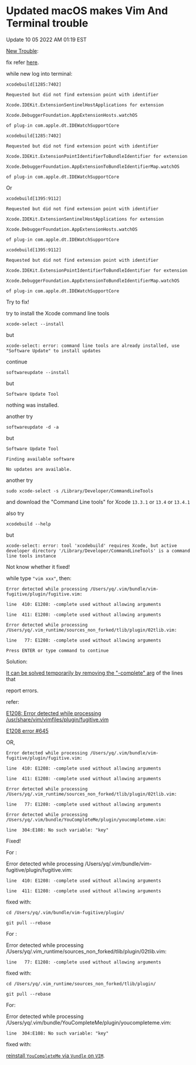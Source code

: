 # Updated macOS makes Vim And Terminal trouble

Update 10 05 2022 AM 01:19 EST

[New Trouble](https://stackoverflow.com/questions/71954487/xcodebuild-error-requested-but-didnt-find-extension-point-with-identifier):

fix refer [here](https://developer.apple.com/forums/thread/703233).

while new log into terminal:

    xcodebuild[1285:7402]

    Requested but did not find extension point with identifier

    Xcode.IDEKit.ExtensionSentinelHostApplications for extension

    Xcode.DebuggerFoundation.AppExtensionHosts.watchOS 
    
    of plug-in com.apple.dt.IDEWatchSupportCore

    xcodebuild[1285:7402]

    Requested but did not find extension point with identifier 
    
    Xcode.IDEKit.ExtensionPointIdentifierToBundleIdentifier for extension

    Xcode.DebuggerFoundation.AppExtensionToBundleIdentifierMap.watchOS 
    
    of plug-in com.apple.dt.IDEWatchSupportCore

Or

    xcodebuild[1395:9112]

    Requested but did not find extension point with identifier

    Xcode.IDEKit.ExtensionSentinelHostApplications for extension

    Xcode.DebuggerFoundation.AppExtensionHosts.watchOS 
    
    of plug-in com.apple.dt.IDEWatchSupportCore

    xcodebuild[1395:9112]

    Requested but did not find extension point with identifier

    Xcode.IDEKit.ExtensionPointIdentifierToBundleIdentifier for extension 
    
    Xcode.DebuggerFoundation.AppExtensionToBundleIdentifierMap.watchOS

    of plug-in com.apple.dt.IDEWatchSupportCore

Try to fix!

try to  install the Xcode command line tools

    xcode-select --install

but

    xcode-select: error: command line tools are already installed, use "Software Update" to install updates

continue

    softwareupdate --install

but

    Software Update Tool

nothing was installed.

another try

    softwareupdate -d -a

but

    Software Update Tool

    Finding available software

    No updates are available.

another try

    sudo xcode-select -s /Library/Developer/CommandLineTools

and download the "Command Line tools" for Xcode `13.3.1` or `13.4` or `13.4.1`

also try

    xcodebuild --help

but

    xcode-select: error: tool 'xcodebuild' requires Xcode, but active developer directory '/Library/Developer/CommandLineTools' is a command line tools instance

Not know whether it fixed!

while type `"vim xxx"`, then:

    Error detected while processing /Users/yq/.vim/bundle/vim-fugitive/plugin/fugitive.vim:

    line  410: E1208: -complete used without allowing arguments

    line  411: E1208: -complete used without allowing arguments

    Error detected while processing /Users/yq/.vim_runtime/sources_non_forked/tlib/plugin/02tlib.vim:

    line   77: E1208: -complete used without allowing arguments

    Press ENTER or type command to continue

Solution:

[It can be solved temporarily by removing the "-complete" arg](https://github.com/amix/vimrc/issues/645#issuecomment-880528000) of the lines that

report errors.

refer:

[E1208: Error detected while processing /usr/share/vim/vimfiles/plugin/fugitive.vim](https://github.com/tpope/vim-fugitive/issues/1791)

[E1208 error #645](https://github.com/amix/vimrc/issues/645)

OR,

    Error detected while processing /Users/yq/.vim/bundle/vim-fugitive/plugin/fugitive.vim:

    line  410: E1208: -complete used without allowing arguments

    line  411: E1208: -complete used without allowing arguments
    
    Error detected while processing /Users/yq/.vim_runtime/sources_non_forked/tlib/plugin/02tlib.vim:

    line   77: E1208: -complete used without allowing arguments
    
    Error detected while processing /Users/yq/.vim/bundle/YouCompleteMe/plugin/youcompleteme.vim:

    line  304:E108: No such variable: "key"

Fixed!

For :

   Error detected while processing /Users/yq/.vim/bundle/vim-fugitive/plugin/fugitive.vim:

    line  410: E1208: -complete used without allowing arguments

    line  411: E1208: -complete used without allowing arguments 

fixed with:

    cd /Users/yq/.vim/bundle/vim-fugitive/plugin/

    git pull --rebase 
For :

   Error detected while processing /Users/yq/.vim_runtime/sources_non_forked/tlib/plugin/02tlib.vim:

    line   77: E1208: -complete used without allowing arguments 

fixed with:

    cd /Users/yq/.vim_runtime/sources_non_forked/tlib/plugin/
    
    git pull --rebase

For:

   Error detected while processing /Users/yq/.vim/bundle/YouCompleteMe/plugin/youcompleteme.vim:

    line  304:E108: No such variable: "key" 

fixed with:

[reinstall `YouCompleteMe` via `Vundle` on `VIM`](https://gist.github.com/SofijaErkin/9318ecb63460400c8b3876cce6c2bf25#for-macos).
